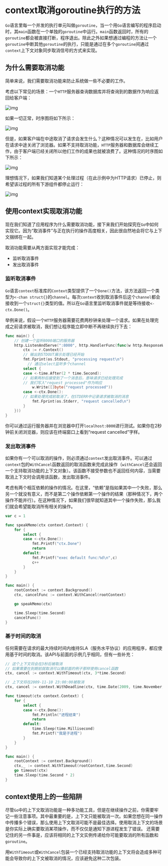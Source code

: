 # context取消goroutine执行的方法

`Go`语言里每一个并发的执行单元叫做`goroutine`，当一个用`Go`语言编写的程序启动时，其`main`函数在一个单独的`goroutine`中运行。`main`函数返回时，所有的`goroutine`都会被直接打断，程序退出。除此之外如果想通过编程的方法让一个`goroutine`中断其他`goroutine`的执行，只能是通过在多个`goroutine`间通过`context`上下文对象同步取消信号的方式来实现。



## 为什么需要取消功能

简单来说，我们需要取消功能来防止系统做一些不必要的工作。

考虑以下常见的场景：一个`HTTP`服务器查询数据库并将查询到的数据作为响应返回给客户端：

![img](https://gitee.com/lzw657434763/pictures/raw/master/Blog/20220118200505.jpg)

如果一切正常，时序图将如下所示：

![img](https://gitee.com/lzw657434763/pictures/raw/master/Blog/20220118200523.png)

但是，如果客户端在中途取消了请求会发生什么？这种情况可以发生在，比如用户在请求中途关闭了浏览器。如果不支持取消功能，`HTTP`服务器和数据库会继续工作，由于客户端已经关闭所以他们工作的成果也就被浪费了。这种情况的时序图如下所示：

![img](https://gitee.com/lzw657434763/pictures/raw/master/Blog/20220118203553.png)

理想情况下，如果我们知道某个处理过程（在此示例中为HTTP请求）已停止，则希望该过程的所有下游组件都停止运行：

![img](https://gitee.com/lzw657434763/pictures/raw/master/Blog/20220118203703.jpg)

## 使用context实现取消功能

现在我们知道了应用程序为什么需要取消功能，接下来我们开始探究在`Go`中如何实现它。因为“取消事件”与正在执行的操作高度相关，因此很自然地会将它与上下文捆绑在一起。

取消功能需要从两方面实现才能完成：

- 监听取消事件
- 发出取消事件

### 监听取消事件

`Go`语言`context`标准库的`Context`类型提供了一个`Done()`方法，该方法返回一个类型为`<-chan struct{}`的`channel`。每次`context`收到取消事件后这个`channel`都会接收到一个`struct{}`类型的值。所以在`Go`语言里监听取消事件就是等待接收`<-ctx.Done()`。

举例来说，假设一个`HTTP`服务器需要花费两秒钟来处理一个请求。如果在处理完成之前请求被取消，我们想让程序能立即中断不再继续执行下去：

```go
func main() {
    // 创建一个监听8000端口的服务器
    http.ListenAndServe(":8000", http.HandlerFunc(func(w http.ResponseWriter, r *http.Request) {
        ctx := r.Context()
        // 输出到STDOUT展示处理已经开始
        fmt.Fprint(os.Stdout, "processing request\n")
   		  // 通过select监听多个channel
        select {
        case <-time.After(2 * time.Second):
        // 如果两秒后接受到了一个消息后，意味请求已经处理完成
        // 我们写入"request processed"作为响应
            w.Write([]byte("request processed"))
        case <-ctx.Done():
        // 如果处理完成前取消了，在STDERR中记录请求被取消的消息
            fmt.Fprint(os.Stderr, "request cancelled\n")
        }
    }))
}
```

你可以通过运行服务器并在浏览器中打开`localhost:8000`进行测试。如果你在2秒钟前关闭浏览器，则应该在终端窗口上看到“request cancelled”字样。



### 发出取消事件

如果你有一个可以取消的操作，则必须通过`context`发出取消事件。可以通过`context`包的`WithCancel`函数返回的取消函数来完成此操作（`withCancel`还会返回一个支持取消功能的上下文对象）。该函数不接受参数也不返回任何内容，当需要取消上下文时会调用该函数，发出取消事件。

考虑有两个相互依赖的操作的情况。在这里，“依赖”是指如果其中一个失败，那么另一个就没有意义，而不是第二个操作依赖第一个操作的结果（那种情况下，两个操作不能并行）。在这种情况下，如果我们很早就知道其中一个操作失败，那么我们就会希望能取消所有相关的操作。

```go
var c = 1

func speakMemo(ctx context.Context) {
	for {
		select {
		case <-ctx.Done():
			fmt.Printf("ctx.Done")
			return
		default:
			fmt.Printf("exec default func:%d\n",c)
			c++
		}
	}
}

func main() {
	rootContext := context.Background()
	ctx, cancelFunc := context.WithCancel(rootContext)

	go speakMemo(ctx)

	time.Sleep(time.Second)
	cancelFunc()
}
```



### 基于时间的取消

任何需要在请求的最大持续时间内维持SLA（服务水平协议）的应用程序，都应使用基于时间的取消。该API与前面的示例几乎相同，但有一些补充：

```go
// 这个上下文将会在3秒后被取消
// 如果需要在到期前就取消可以像前面的例子那样使用cancel函数
ctx, cancel := context.WithTimeout(ctx, 3*time.Second)

// 上下文将在2009-11-10 23:00:00被取消
ctx, cancel := context.WithDeadline(ctx, time.Date(2009, time.November, 10, 23, 0, 0, 0, time.UTC))
```

```go
func timeout(ctx context.Context) {
	for {
		select {
		case <-ctx.Done():
			fmt.Println("进程结束")
			return
		default:
			time.Sleep(time.Millisecond)
			fmt.Printf("我是子进程")
		}
	}
}

func main() {
	rootContext := context.Background()
	ctx,_ := context.WithTimeout(rootContext,time.Second)
	go timeout(ctx)
	time.Sleep(time.Second * 2)
}
```



## context使用上的一些陷阱

尽管`Go`中的上下文取消功能是一种多功能工具，但是在继续操作之前，你需要牢记一些注意事项。其中最重要的是，上下文只能被取消一次。如果您想在同一操作中传播多个错误，那么使用上下文取消可能不是最佳选择。使用取消上下文的场景是你实际上确实要取消某项操作，而不仅仅是通知下游进程发生了错误。 还需要记住的另一件事是，应该将相同的上下文实例传递给你可能要取消的所有函数和`goroutine`。

用`WithTimeout`或`WithCancel`包装一个已经支持取消功能的上下文将会造成多种可能会导致你的上下文被取消的情况，应该避免这种二次包装。